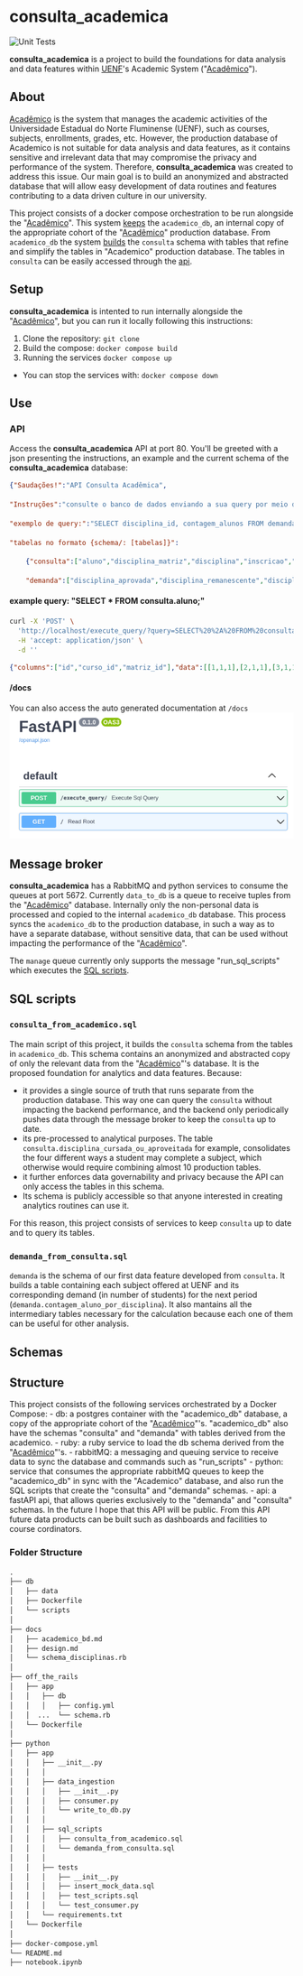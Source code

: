 # consulta_academica
![Unit Tests](https://github.com/danibritods/consulta_academica/actions/workflows/python-tests.yml/badge.svg)


**consulta_academica** is a project to build the foundations for data analysis and data features within [UENF][uenf_url]'s Academic System ("[Acadêmico][academico_url]").


## About
[Acadêmico][academico_url] is the system that manages the academic activities of the Universidade Estadual do Norte Fluminense (UENF), such as courses, subjects, enrollments, grades, etc. However, the production database of Academico is not suitable for data analysis and data features, as it contains sensitive and irrelevant data that may compromise the privacy and performance of the system. Therefore, **consulta_academica** was created to address this issue. Our main goal is to build an anonymized and abstracted database that will allow easy development of data routines and features contributing to a data driven culture in our university. 

This project consists of a docker compose orchestration to be run alongside the "[Acadêmico][academico_url]". This system [keeps](#message-broker) the `academico_db`, an internal copy of the appropriate cohort of the "[Acadêmico][academico_url]" production database. From `academico_db` the system [builds](#sql-scripts) the `consulta` schema with tables that refine and simplify the tables in "Academico" production database. The tables in `consulta` can be easily accessed through the [api](#api). 

## Setup
**consulta_academica** is intented to run internally alongside the "[Acadêmico][academico_url]", but you can run it locally following this instructions:

1. Clone the repository: 
        ```git clone```
2. Build the compose: 
        ```docker compose build```
3. Running the services 
        ```docker compose up```

- You can stop the services with:
        ```docker compose down```

## Use

### API
Access the **consulta_academica** API at port 80. You'll be greeted with a json presenting the instructions, an example and the current schema of the **consulta_academica** database:

```json
{"Saudações!":"API Consulta Acadêmica",

"Instruções":"consulte o banco de dados enviando a sua query por meio de um POST para \"/execute_query\"",

"exemplo de query:":"SELECT disciplina_id, contagem_alunos FROM demanda.contagem_aluno_por_disciplina;",

"tabelas no formato {schema/: [tabelas]}":

    {"consulta":["aluno","disciplina_matriz","disciplina","inscricao","turma","plano","disciplina_isencao","disciplina_equivalencia_a_pedido","participacao","atividade","aproveitamento_de_atividade","equivalencia","disciplina_aproveitamento_interno","disciplina_inscricao","disciplina_participacao","disciplina_cursada_ou_aproveitada","disciplina_cursada_aproveitada_ou_equivalente","disciplina_cursada","pre_requisito","co_resuisito"],

    "demanda":["disciplina_aprovada","disciplina_remanescente","disciplina_demandada","contagem_aluno_por_disciplina"]}}
```

#### example query: "SELECT * FROM consulta.aluno;"
```bash
curl -X 'POST' \
  'http://localhost/execute_query/?query=SELECT%20%2A%20FROM%20consulta.aluno%3B' \
  -H 'accept: application/json' \
  -d ''
```

```json
{"columns":["id","curso_id","matriz_id"],"data":[[1,1,1],[2,1,1],[3,1,1],[4,2,2],[5,2,2]]}
```

#### /docs
You can also access the auto generated documentation at `/docs`
![api docs](docs/API_docs.png)

## Message broker 
**consulta_academica** has a RabbitMQ and python services to consume the queues at port 5672.
Currently `data_to_db` is a queue to receive tuples from the "[Acadêmico][academico_url]" database. Internally only the non-personal data is processed and copied to the internal `academico_db` database. This process syncs the `academico_db` to the production database, in such a way as to have a separate database, without sensitive data, that can be used without impacting the performance of the "[Acadêmico][academico_url]". 

The `manage` queue currently only supports the message "run_sql_scripts" which executes the [SQL scripts](#sql-scripts).

## SQL scripts
### `consulta_from_academico.sql`
The main script of this project, it builds the `consulta` schema from the tables in `academico_db`. This schema contains an anonymized and abstracted copy of only the relevant data from the "[Acadêmico][academico_url]"'s database. It is the proposed foundation for analytics and data features. Because:
  - it provides a single source of truth that runs separate from the production database. This way one can query the `consulta` without impacting the backend performance, and the backend only periodically pushes data through the message broker to keep the `consulta` up to date. 
  - its pre-processed to analytical purposes. The table `consulta.disciplina_cursada_ou_aproveitada` for example, consolidates the four different ways a student may complete a subject, which otherwise would require combining almost 10 production tables.
  - it further enforces data governability and privacy because the API can only access the tables in this schema.
  - Its schema is publicly accessible so that anyone interested in creating analytics routines can use it.  

For this reason, this project consists of services to keep `consulta` up to date and to query its tables. 

### `demanda_from_consulta.sql`

`demanda` is the schema of our first data feature developed from `consulta`. It builds a table containing each subject offered at UENF and its corresponding demand (in number of students) for the next period (`demanda.contagem_aluno_por_disciplina`). It also mantains all the intermediary tables necessary for the calculation because each one of them can be useful for other analysis. 

## Schemas


## Structure 
This project consists of the following services orchestrated by a Docker Compose:
    - db: a postgres container with the "academico_db" database, a copy of the appropriate cohort of the "[Acadêmico][academico_url]"'s. "academico_db" also have the schemas "consulta" and "demanda" with tables derived from the academico. 
    - ruby: a ruby service to load the db schema derived from the "[Acadêmico][academico_url]"'s. 
    - rabbitMQ: a messaging and queuing service to receive data to sync the database and commands such as "run_scripts" 
    - python: service that consumes the appropriate rabbitMQ queues to keep the "academico_db" in sync with the "Academico" database, and also run the SQL scripts that create the "consulta" and "demanda" schemas. 
    - api: a fastAPI api, that allows queries exclusively to the "demanda" and "consulta" schemas. In the future I hope that this API will be public. From this API future data products can be built such as dashboards and facilities to course cordinators. 

### Folder Structure
```md
.
├── db
│   ├── data
│   ├── Dockerfile
│   └── scripts
│
├── docs
│   ├── academico_bd.md
│   ├── design.md
│   └── schema_disciplinas.rb
│
├── off_the_rails
│   ├── app
│   │   ├── db
│   │   │   ├── config.yml
│   │  ...  └── schema.rb
│   └── Dockerfile
│
├── python
│   ├── app
│   │   ├── __init__.py
│   │   │   
│   │   ├── data_ingestion
│   │   │   ├── __init__.py
│   │   │   ├── consumer.py
│   │   │   └── write_to_db.py
│   │   │   
│   │   ├── sql_scripts
│   │   │   ├── consulta_from_academico.sql
│   │   │   └── demanda_from_consulta.sql
│   │   │   
│   │   ├── tests
│   │   │   ├── __init__.py
│   │   │   ├── insert_mock_data.sql
│   │   │   ├── test_scripts.sql
│   │   │   └── test_consumer.py
│   │   └── requirements.txt
│   └── Dockerfile
│
├── docker-compose.yml
└── README.md
├── notebook.ipynb
```


[uenf_url]: https://uenf.br/
[academico_url]: https://academico.uenf.br/
